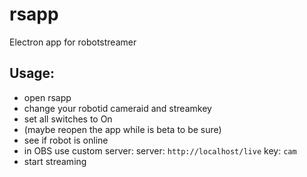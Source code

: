 # rsapp

Electron app for robotstreamer


## Usage:
- open rsapp
- change your robotid cameraid and streamkey
- set all switches to On
- (maybe reopen the app while is beta to be sure)
- see if robot is online
- in OBS use custom server: 
  server: `http://localhost/live`
  key: `cam`
- start streaming
